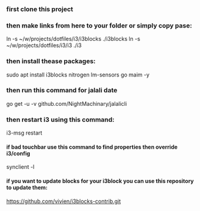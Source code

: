 ### first clone this project
### then make links from here to your folder or simply copy pase:

ln -s ~/w/projects/dotfiles/i3/i3blocks ./i3blocks
ln -s ~/w/projects/dotfiles/i3/i3 ./i3

### then install thease packages:
sudo apt install i3blocks nitrogen lm-sensors go maim -y

### then run this command for jalali date
go get -u -v github.com/NightMachinary/jalalicli

### then restart i3 using this command:
i3-msg restart


#### if bad touchbar use this command to find properties then override i3/config
synclient -l

#### if you want to update blocks for your i3block you can use this repository to update them:
https://github.com/vivien/i3blocks-contrib.git
